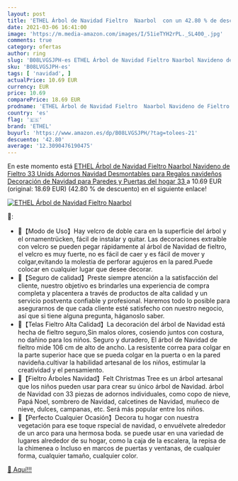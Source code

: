 ```yaml
---
layout: post
title: 'ETHEL Árbol de Navidad Fieltro  Naarbol  con un 42.80 % de descuento'
date: 2021-03-06 16:41:00
image: 'https://m.media-amazon.com/images/I/51ieTYH2rPL._SL400_.jpg'
comments: true
category: ofertas
author: ring
slug: 'B08LVGSJPH-es ETHEL Árbol de Navidad Fieltro Naarbol Navideno de Fieltro...'
sku: 'B08LVGSJPH-es'
tags: [ 'navidad', ]
actualPrice: 10.69 EUR
currency: EUR
price: 10.69
comparePrice: 18.69 EUR
prodname: 'ETHEL Árbol de Navidad Fieltro  Naarbol Navideno de Fieltro  33 Unids Adornos Navidad Desmontables  para Regalos navideños  Decoración de Navidad para Paredes y Puertas del hogar  33 '
country: 'es'
flag: '🇪🇸'
brand: 'ETHEL'
buyurl: 'https://www.amazon.es/dp/B08LVGSJPH/?tag=tolees-21'
descuento: '42.80'
average: '12.3090476190475'
---
```


En este momento está [ETHEL Árbol de Navidad Fieltro  Naarbol Navideno de Fieltro  33 Unids Adornos Navidad Desmontables  para Regalos navideños  Decoración de Navidad para Paredes y Puertas del hogar  33 ](https://www.amazon.es/dp/B08LVGSJPH/?tag=tolees-21) a 10.69 EUR (original: 18.69 EUR) (42.80 %  de descuento) en el siguiente enlace!

[![ETHEL Árbol de Navidad Fieltro  Naarbol ](https://m.media-amazon.com/images/I/51ieTYH2rPL._SL400_.jpg)](https://www.amazon.es/dp/B08LVGSJPH/?tag=tolees-21)

🔎:

- 🎄【Modo de Uso】Hay velcro de doble cara en la superficie del árbol y el ornamentrücken, fácil de instalar y quitar. Las decoraciones extraíble con velcro se pueden pegar rápidamente al árbol de Navidad de fieltro, el velcro es muy fuerte, no es fácil de caer y es fácil de mover y colgar,evitando la molestia de perforar agujeros en la pared.Puede colocar en cualquier lugar que desee decorar.
- 🎄【Seguro de calidad】Preste siempre atención a la satisfacción del cliente, nuestro objetivo es brindarles una experiencia de compra completa y placentera a través de productos de alta calidad y un servicio postventa confiable y profesional. Haremos todo lo posible para asegurarnos de que cada cliente esté satisfecho con nuestro negocio, así que si tiene alguna pregunta, háganoslo saber.
- 🎄【Telas Fieltro Alta Calidad】La decoración del árbol de Navidad está hecha de fieltro seguro,Sin malos olores, cosiendo juntos con costura, no dañino para los niños. Seguro y duradero, El árbol de Navidad de fieltro mide 106 cm de alto de ancho. La resistente correa para colgar en la parte superior hace que se pueda colgar en la puerta o en la pared navideña.cultivar la habilidad artesanal de los niños, estimular la creatividad y el pensamiento.
- 🎄【Fieltro Árboles Navidad】Felt Christmas Tree es un árbol artesanal que los niños pueden usar para crear su único árbol de Navidad. árbol de Navidad con 33 piezas de adornos individuales, como copo de nieve, Papá Noel, sombrero de Navidad, calcetines de Navidad, muñeco de nieve, dulces, campanas, etc. Será más popular entre los niños.
- 🎄【Perfecto Cualquier Ocasión】Decora tu hogar con nuestra vegetación para ese toque rspecial de navidad, o envuélvete alrededor de un arco para una hermosa boda. se puede usar en una variedad de lugares alrededor de su hogar, como la caja de la escalera, la repisa de la chimenea o Incluso en marcos de puertas y ventanas, de cualquier forma, cualquier tamaño, cualquier color.

[🛒 Aquí!!!](https://www.amazon.es/dp/B08LVGSJPH/?tag=tolees-21)

